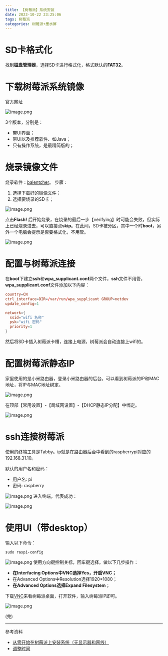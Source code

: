 ```yaml
---
title: 【树莓派】系统安装
date: 2023-10-22 23:25:06
tags: 树莓派
categories: 树莓派+墨水屏
---
```


# SD卡格式化

找到**磁盘管理器**，选择SD卡进行格式化，格式默认的**FAT32**。

# 下载树莓派系统镜像

[官方网址](https://www.raspberrypi.com/software/operating-systems/)

![image.png](https://raw.githubusercontent.com/lkzc19/blasphemy.zimg/main/drinkice/2023-10-22-23-39-48.png)

3个版本，分别是：

- 带UI界面；
- 带UI以及推荐软件、如Java；
- 只有操作系统，是最精简版的；

# 烧录镜像文件

烧录软件：[balentcher](https://www.balena.io/etcher/)。
步骤：

1. 选择下载好的镜像文件；
2. 选择要烧录的SD卡；

![image.png](https://raw.githubusercontent.com/lkzc19/blasphemy.zimg/main/drinkice/2023-10-22-23-40-14.png)

点击**Flash!** 后开始烧录，在烧录的最后一步【verifying】时可能会失败，但实际上已经烧录进去，可以直接点**skip**。在此间，SD卡被分区，其中一个时**boot**，另外一个电脑会提示是否要格式化，不用管。

![image.png](https://raw.githubusercontent.com/lkzc19/blasphemy.zimg/main/drinkice/2023-10-22-23-40-45.png)

# 配置与树莓派连接

在**boot**下建立**ssh**和**wpa_supplicant.conf**两个文件，**ssh**文件不用管，**wpa_supplicant.conf**文件添加以下内容：

```conf
country=CN
ctrl_interface=DIR=/var/run/wpa_supplicant GROUP=netdev
update_config=1

network={
  ssid="wifi 名称"
  psk="wifi 密码"
  priority=1
}
```

然后将SD卡插入树莓派卡槽，连接上电源，树莓派会自动连接上wifi的。

# 配置树莓派静态IP

家里使用的是小米路由器，登录小米路由器的后台。可以看到树莓派的IP和MAC地址，将IP与MAC地址绑定。

![image.png](https://raw.githubusercontent.com/lkzc19/blasphemy.zimg/main/drinkice/2023-10-22-23-41-08.png)

在顶部【常用设置】-【局域网设置】-【DHCP静态IP分配】中绑定。

![image.png](https://raw.githubusercontent.com/lkzc19/blasphemy.zimg/main/drinkice/2023-10-22-23-41-36.png)

# ssh连接树莓派

使用的终端工具是Tabby。ip就是在路由器后台中看到的raspberrypi对应的192.168.31.10。

默认的用户名和密码：

- 用户名: pi
- 密码: raspberry

![image.png](https://raw.githubusercontent.com/lkzc19/blasphemy.zimg/main/drinkice/2023-10-22-23-41-55.png)
进入终端，代表成功：

![image.png](https://raw.githubusercontent.com/lkzc19/blasphemy.zimg/main/drinkice/2023-10-22-23-42-21.png)

# 使用UI（带desktop）

输入以下命令：

```
sudo raspi-config
```

![image.png](https://raw.githubusercontent.com/lkzc19/blasphemy.zimg/main/drinkice/2023-10-22-23-42-38.png)
使用方向键控制关标，回车键选择。做以下几步操作：

- **在Interfacing Options中VNC选择Yes，开启VNC；**
- 在Advanced Options中Resolution选择1920*1080；
- **在Advanced Options选择Expand Filesystem**；

下载[VNC](https://www.realvnc.com/en/connect/download/viewer/windows/)来看树莓派桌面，打开软件，输入树莓派IP即可。

![image.png](https://raw.githubusercontent.com/lkzc19/blasphemy.zimg/main/drinkice/2023-10-22-23-42-54.png)

(完)

---
参考资料

- [从零开始在树莓派上安装系统（无显示器和网线）](https://zhuanlan.zhihu.com/p/92175850)
- [调整时间](https://blog.csdn.net/qq_44323306/article/details/125689417)

